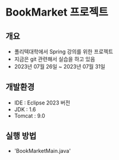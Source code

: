 # BookMarket 프로젝트

## 개요

- 폴리텍대학에서 Spring 강의를 위한 프로젝트
- 지금은 git 관련해서 실습을 하고 있음
- 2023년 07월 26일 ~ 2023년 07월 31일

## 개발환경

- IDE : Eclipse 2023 버전
- JDK : 1.6
- Tomcat : 9.0

## 실행 방법

- 'BookMarketMain.java'
```bash1
 